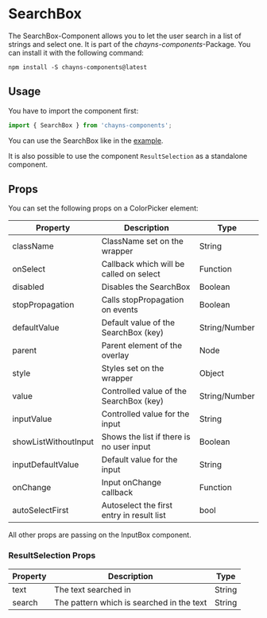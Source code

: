 # SearchBox #

The SearchBox-Component allows you to let the user search in a list of strings and select one.
It is part of the *chayns-components*-Package. You can install it with the following command:

    npm install -S chayns-components@latest

## Usage ##

You have to import the component first:

```jsx harmony
import { SearchBox } from 'chayns-components';
```

You can use the SearchBox like in the [example](https://github.com/TobitSoftware/chayns-components/blob/master/examples/react-chayns-searchbox/Example.jsx).

It is also possible to use the component `ResultSelection` as a standalone component.

## Props ##
You can set the following props on a ColorPicker element:

| Property              | Description                                   | Type          |
|-----------------------|-----------------------------------------------|---------------|
| className             | ClassName set on the wrapper                  | String        |
| onSelect              | Callback which will be called on select       | Function      |
| disabled              | Disables the SearchBox                        | Boolean       |
| stopPropagation       | Calls stopPropagation on events               | Boolean       |
| defaultValue          | Default value of the SearchBox (key)          | String/Number |
| parent                | Parent element of the overlay                 | Node          |
| style                 | Styles set on the wrapper                     | Object        |
| value                 | Controlled value of the SearchBox (key)       | String/Number |
| inputValue            | Controlled value for the input                | String        |
| showListWithoutInput  | Shows the list if there is no user input      | Boolean       |
| inputDefaultValue     | Default value for the input                   | String        |
| onChange              | Input onChange callback                       | Function      |
| autoSelectFirst       | Autoselect the first entry in result list     | bool          |

All other props are passing on the InputBox component.

### ResultSelection Props

| Property      | Description                                   | Type       |
|---------------|-----------------------------------------------|------------|
| text          | The text searched in                          | String     |
| search        | The pattern which is searched in the text     | String     |
